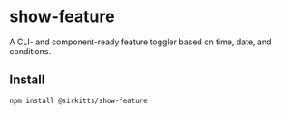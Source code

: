 # show-feature

A CLI- and component-ready feature toggler based on time, date, and conditions.

## Install

```bash
npm install @sirkitts/show-feature
